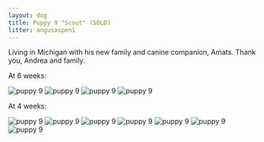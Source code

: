 ```yaml
---
layout: dog
title: Puppy 9 "Scout" (SOLD)
litter: angusaspen1
---
```


Living in Michigan with his new family and canine companion, Amats. Thank you, Andrea and family.

At 6 weeks:

![puppy 9](https://farm6.staticflickr.com/5591/14956758788_a569616e22_z_d.jpg)
![puppy 9](https://farm6.staticflickr.com/5596/15120322926_b40060a58b_z_d.jpg)
![puppy 9](https://farm4.staticflickr.com/3866/14956765857_2ee14f7ddd_z_d.jpg)
![puppy 9](https://farm6.staticflickr.com/5570/14956637849_83e4fbb65f_z_d.jpg)

At 4 weeks:

![puppy 9](https://farm4.staticflickr.com/3841/14982744871_28edcc52a1_z_d.jpg)
![puppy 9](https://farm4.staticflickr.com/3895/14799318597_ebdbb1bc2c_z_d.jpg)
![puppy 9](https://farm4.staticflickr.com/3916/14799291247_8688260451_z_d.jpg)
![puppy 9](https://farm4.staticflickr.com/3916/14799193319_2c45464ea1_z_d.jpg)
![puppy 9](https://farm4.staticflickr.com/3925/14985534852_50779b3ca2_z_d.jpg)
![puppy 9](https://farm6.staticflickr.com/5579/14982802701_ee0184291f_z_d.jpg)
![puppy 9](https://farm4.staticflickr.com/3862/14962921756_5f2192ef95_z_d.jpg)
